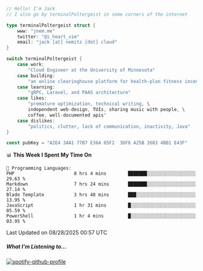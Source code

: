 ```go
// Hello! I'm Jack
// I also go by terminalPoltergeist in some corners of the internet

type terminalPoltergeist struct {
    www: "jnem.me"
    twitter: "@i_heart_vim"
    email: "jack [at] nemitz [dot] cloud"
}

switch terminalPoltergeist {
    case work:
        "Cloud Engineer at the University of Minnesota"
    case building:
        "an online clearinghouse platform for health-plan fitness incentive programs"
    case learning:
        "gRPC, Laravel, and PAAS architecture"
    case likes:
        "premature optimization, technical writing, \
        independent web-design, TUIs, sharing music with people, \
        coffee, well-documented apis"
    case dislikes:
        "politics, clutter, lack of communication, inactivity, Java"
}

const pubKey = "A2E4 3AA1 77B7 E36A 05F2  3DF6 A25B 2683 4BB1 E43F"
```

<!--START_SECTION:waka-->
📊 **This Week I Spent My Time On** 

```text
💬 Programming Languages: 
PHP                      8 hrs 4 mins        ███████░░░░░░░░░░░░░░░░░░   29.63 % 
Markdown                 7 hrs 24 mins       ███████░░░░░░░░░░░░░░░░░░   27.14 % 
Blade Template           3 hrs 48 mins       ███░░░░░░░░░░░░░░░░░░░░░░   13.95 % 
JavaScript               1 hr 31 mins        █░░░░░░░░░░░░░░░░░░░░░░░░   05.59 % 
PowerShell               1 hr 4 mins         █░░░░░░░░░░░░░░░░░░░░░░░░   03.95 % 
```


 Last Updated on 08/28/2025 00:57 UTC
<!--END_SECTION:waka-->

##### What I'm Listening to...

[![spotify-github-profile](https://jnem.me/listening-item?maxAge=2592000)](https://jnem.me/listening)
